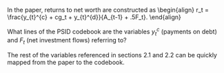 In the paper, returns to net worth are constructed as \begin{align} r_t = \frac{y_{t}^{c} + cg_t + y_{t}^{d}}{A_{t-1} + .5F_t}. \end{align}

What lines of the PSID codebook are the variables $y_{t}^{c}$ (payments on debt) and $F_t$ (net investment flows) referring to?

The rest of the variables referenced in sections 2.1 and 2.2 can be quickly mapped from the paper to the codebook.